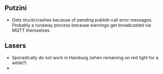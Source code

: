 ## Putzini
- Gets stuck/crashes because of pending publish call error messages. Probably a runaway process because warnings get broadcasted via MQTT themselves.

## Lasers
- Sporadically do not work in Hamburg (when remaining on red light for a while?)
- 
